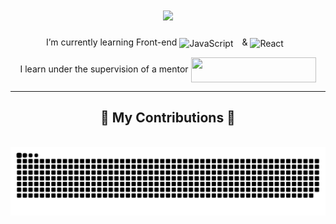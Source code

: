 <h1 align="center">
    <img src="https://readme-typing-svg.herokuapp.com/?font=Righteous&size=35&center=true&vCenter=true&width=500&height=70&duration=5000&lines=Hi+There!+👋;+I'm+Bartosz+Bogdanowicz!;" />
</h1>

<div align="center">
  <p> I’m currently learning Front-end <img align="center" alt="JavaScript" width="30px" style="padding-right:10px;" src="https://cdn.jsdelivr.net/gh/devicons/devicon/icons/javascript/javascript-original.svg" />
    & <img align="center" alt="React" width="30px" style="padding-right:10px;" src="https://cdn.jsdelivr.net/gh/devicons/devicon/icons/react/react-original.svg" />
  </p>
  <p>I learn under the supervision of a mentor
    <a href="https://devmentor.pl/">
      <img width="200px" height="40px" align="center" src="https://devmentor.pl/wp-content/uploads/2021/01/cropped-logo-devmentor.pl_.png" />
    </a> 
  </p>
</div>


---

<div align="center">
  <h2>🐍 My Contributions 🐍</h2>
  <br>
  <img alt="snake eating my contributions" src="https://raw.githubusercontent.com/BartekB94/BartekB94/output/github-contribution-grid-snake.svg" />
  
  <br/><br/><br/>
</div>

          
<!--

<div align=center>
  <img width=390 src="https://streak-stats.vercel.app/?user=BartekB94&count_private=true&theme=react&border_radius=10" alt="streak stats"/>
  <img width=390 src="https://github-readme-stats.vercel.app/api?username=BartekB94&count_private=true&show_icons=true&theme=react&rank_icon=github&border_radius=10" alt="readme stats" />
  <br/>
  <img width=325 align="center" src="https://github-readme-stats.vercel.app/api/top-langs/?username=BartekB94&hide=HTML&langs_count=8&layout=compact&theme=react&border_radius=10&size_weight=0.5&count_weight=0.5&exclude_repo=github-readme-stats" alt="top langs" />
</div>

<div align="center">
    <a href="mailto:wurir1994@gmail.com">
    <img src="https://img.shields.io/badge/Gmail-333333?style=for-the-badge&logo=gmail&logoColor=red" />
  </a>
  <a href="https://www.linkedin.com/in/bartosz-bogdanowicz-0540732a1/" target="_blank">
    <img src="https://img.shields.io/badge/LinkedIn-0077B5?style=for-the-badge&logo=linkedin&logoColor=white" target="_blank" />
  </a>
</div>

---
  
<h2 align="center">⚒️ Languages-Frameworks-Tools ⚒️</h2>
<br/>
<div align="center">
    <img src="https://skillicons.dev/icons?i=react,html,css,vscode,github,git,javascript,jest" />
</div>
      


dodac do gmail i linkedIn:
  <a href="https://myportfolio" target="_blank">
     <img src="https://img.shields.io/badge/Portfolio-FF5722?style=for-the-badge&logo=todoist&logoColor=white" target="_blank" />
  </a>
->
